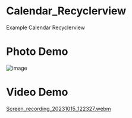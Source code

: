 # Calendar_Recyclerview
Example Calendar Recyclerview
# Photo Demo
![image](https://github.com/KhanhGaker/Calendar_Recyclerview/assets/144937229/98691bb7-0d20-4822-8dc7-c830510d3f7f)
# Video Demo
[Screen_recording_20231015_122327.webm](https://github.com/KhanhGaker/Calendar_Recyclerview/assets/144937229/2eb37ee0-39d9-45b2-a0f2-83e3097e3f76)
